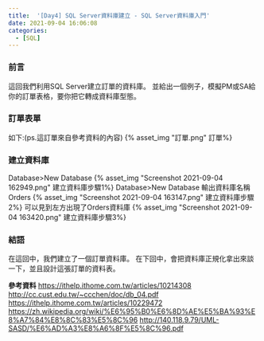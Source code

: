 ```yaml
---
title:  '[Day4] SQL Server資料庫建立 - SQL Server資料庫入門'
date: 2021-09-04 16:06:08
categories:
  - [SQL]
---
```


### 前言
這回我們利用SQL Server建立訂單的資料庫。
並給出一個例子，模擬PM或SA給你的訂單表格，要你把它轉成資料庫型態。

### 訂單表單
如下:(ps.這訂單來自參考資料的內容)
{% asset_img "訂單.png" 訂單%}

### 建立資料庫
Database>New Database
{% asset_img "Screenshot 2021-09-04 162949.png" 建立資料庫步驟1%}
Database>New Database
輸出資料庫名稱Orders
{% asset_img "Screenshot 2021-09-04 163147.png" 建立資料庫步驟2%}
可以見到左方出現了Orders資料庫
{% asset_img "Screenshot 2021-09-04 163420.png" 建立資料庫步驟3%}


### 結語
在這回中，我們建立了一個訂單資料庫。
在下回中，會把資料庫正規化拿出來談一下，並且設計這張訂單的資料表。


**參考資料**
https://ithelp.ithome.com.tw/articles/10214308
http://cc.cust.edu.tw/~ccchen/doc/db_04.pdf
https://ithelp.ithome.com.tw/articles/10229472
https://zh.wikipedia.org/wiki/%E6%95%B0%E6%8D%AE%E5%BA%93%E8%A7%84%E8%8C%83%E5%8C%96
http://140.118.9.79/UML-SASD/%E6%AD%A3%E8%A6%8F%E5%8C%96.pdf
